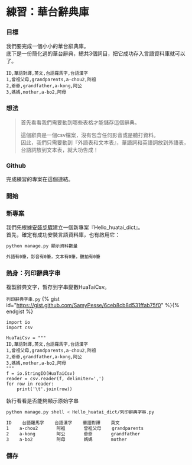 # 練習：華台辭典庫

### 目標

我們要完成一個小小的華台辭典庫。  
底下是一份簡化過的華台辭典，總共3個詞目，把它成功存入言語資料庫就可以了。

```
ID,華語對譯,英文,台語羅馬字,台語漢字
1,曾祖父母,grandparents,a-chou2,阿祖
2,爺爺,grandfather,a-kong,阿公
3,媽媽,mother,a-bo2,阿母
```

### 想法

> 首先看看我們需要動到哪些表格才能儲存這個辭典。
>
> 這個辭典是一個csv檔案，沒有包含任何影音或是聽打資料。  
> 因此，我們只需要動到『外語表和文本表』，華語詞和英語詞放到外語表，台語詞放到文本表，就大功告成！

### Github

完成練習的專案在這個連結。

### 開始

### 新專案

我們先根據[安裝步驟](安裝步驟.md)建立一個新專案『Hello\_huatai\_dict』。  
首先，確定有成功安裝言語資料庫，也有啟用它：

```bash
python manage.py 顯示資料數量

外語有0筆，影音有0筆，文本有0筆，聽拍有0筆
```

### 熱身：列印辭典字串

複製辭典文字，暫存到字串變數HuaTaiCsv。

`列印辭典字串.py`
{% gist id="https://gist.github.com/SamyPesse/6ceb8cb8d531ffab75f0" %}{% endgist %}


```python3
import io
import csv

HuaTaiCsv = """
ID,華語對譯,英文,台語羅馬字,台語漢字
1,曾祖父母,grandparents,a-chou2,阿祖
2,爺爺,grandfather,a-kong,阿公
3,媽媽,mother,a-bo2,阿母
"""
f = io.StringIO(HuaTaiCsv)
reader = csv.reader(f, delimiter=',')
for row in reader:
    print('\t'.join(row))
```

執行看看是否能夠顯示原始字串

```bash
python manage.py shell < Hello_huatai_dict/列印辭典字串.py

ID    台語羅馬字    台語漢字    華語對譯    英文
1    a-chou2       阿祖       曾祖父母    grandparents
2    a-kong        阿公       爺爺       grandfather
3    a-bo2         阿母       媽媽       mother
```

### 儲存



